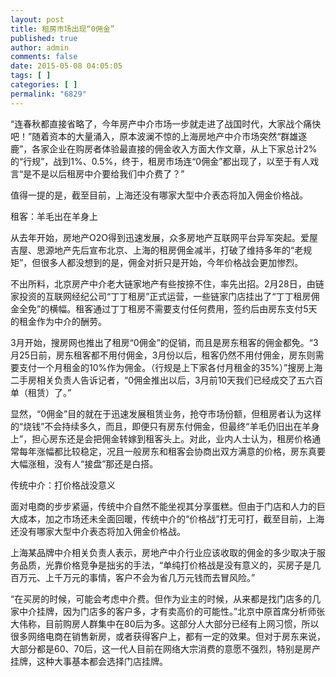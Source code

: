 ```yaml
---
layout: post
title: 租房市场出现“0佣金”
published: true
author: admin
comments: false
date: 2015-05-08 04:05:05
tags: [ ]
categories: [ ]
permalink: "6829"
---
```

“连春秋都直接省略了，今年房产中介市场一步就走进了战国时代，大家战个痛快吧！”随着资本的大量涌入，原本波澜不惊的上海房地产中介市场突然“群雄逐鹿”，各家企业在购房者体验最直接的佣金收入方面大作文章，从上下家总计2%的“行规”，战到1%、0.5%，终于，租房市场连“0佣金”都出现了，以至于有人戏言“是不是以后租房中介要给我们中介费了？”

值得一提的是，截至目前，上海还没有哪家大型中介表态将加入佣金价格战。

租客：羊毛出在羊身上

从去年开始，房地产O2O得到迅速发展，众多房地产互联网平台异军突起。爱屋吉屋、思源地产先后宣布北京、上海的租房佣金减半，打破了维持多年的“老规矩”，但很多人都没想到的是，佣金对折只是开始，今年价格战会更加惨烈。

不出所料，北京房产中介老大链家地产有些按捺不住，率先出招。2月28日，由链家投资的互联网经纪公司“丁丁租房”正式运营，一些链家门店挂出了“丁丁租房佣金全免”的横幅。租客通过丁丁租房不需要支付任何费用，签约后由房东支付5天的租金作为中介的酬劳。

3月开始，搜房网也推出了租房“0佣金”的促销，而且是房东租客的佣金都免。“3月25日前，房东租客都不用付佣金，3月份以后，租客仍然不用付佣金，房东则需要支付一个月租金的10%作为佣金。（行规是上下家各付月租金的35%）”搜房上海二手房相关负责人告诉记者，“0佣金推出以后，3月前10天我们已经成交了五六百单（租赁）了。”

显然，“0佣金”目的就在于迅速发展租赁业务，抢夺市场份额，但租房者认为这样的“烧钱”不会持续多久，而且，即便只有房东付佣金，但最终“羊毛仍旧出在羊身上”，担心房东还是会把佣金转嫁到租客头上。对此，业内人士认为，租房价格通常每年涨幅都比较稳定，况且一般房东和租客会协商出双方满意的价格，房东真要大幅涨租，没有人“接盘”那还是白搭。

传统中介：打价格战没意义

面对电商的步步紧逼，传统中介自然不能坐视其分享蛋糕。但由于门店和人力的巨大成本，加之市场还未全面回暖，传统中介的“价格战”打无可打，截至目前，上海还没有哪家大型中介表态将加入佣金价格战。

上海某品牌中介相关负责人表示，房地产中介行业应该收取的佣金的多少取决于服务品质，光靠价格竞争是拙劣的手法，“单纯打价格战是没有意义的，买房子是几百万元、上千万元的事情，客户不会为省几万元钱而去冒风险。”

“在买房的时候，可能会考虑中介费。但作为业主的时候，从来都是找门店多的几家中介挂牌，因为门店多的客户多，才有卖高价的可能性。”北京中原首席分析师张大伟称，目前购房人群集中在80后为多。这部分人大部分已经有上网习惯，所以很多网络电商在销售新房，或者获得客户上，都有一定的效果。但对于房东来说，大部分都是60、70后，这一代人目前在网络大宗消费的意愿不强烈，特别是房产挂牌，这种大事基本都会选择门店挂牌。